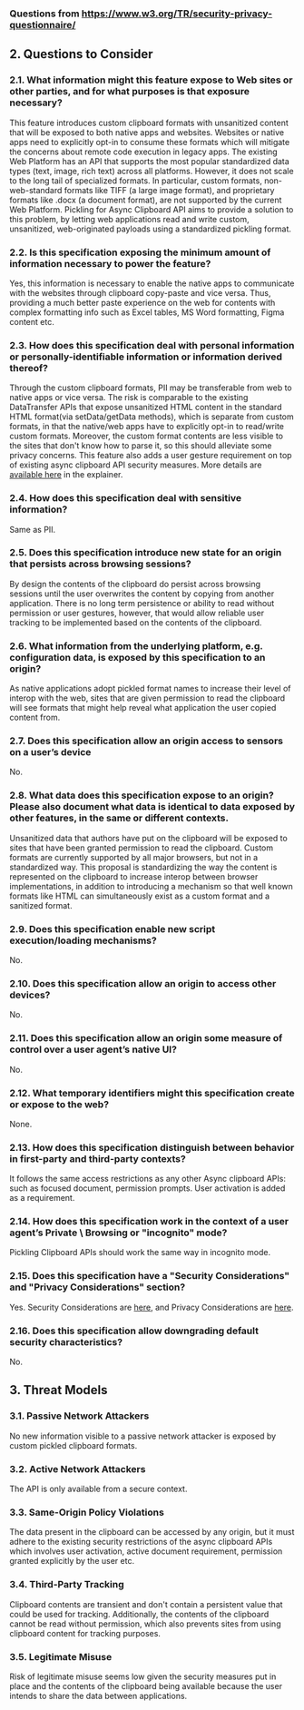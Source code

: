 ### Questions from https://www.w3.org/TR/security-privacy-questionnaire/

## 2. Questions to Consider

### 2.1. What information might this feature expose to Web sites or other parties, and for what purposes is that exposure necessary?

This feature introduces custom clipboard formats with unsanitized content that will be exposed to both native apps and websites. Websites or native apps need to explicitly opt-in to consume these formats which will mitigate the concerns about remote code execution in legacy apps. The existing Web Platform has an API that supports the most popular standardized data types (text, image, rich text) across all platforms. However, it does not scale to the long tail of specialized formats. In particular, custom formats, non-web-standard formats like TIFF (a large image format), and proprietary formats like .docx (a document format), are not supported by the current Web Platform. Pickling for Async Clipboard API aims to provide a solution to this problem, by letting web applications read and write custom, unsanitized, web-originated payloads using a standardized pickling format.

### 2.2. Is this specification exposing the minimum amount of information necessary to power the feature?

Yes, this information is necessary to enable the native apps to communicate with the websites through clipboard copy-paste and vice versa. Thus, providing a much better paste experience on the web for contents with complex formatting info such as Excel tables, MS Word formatting, Figma content etc.

### 2.3. How does this specification deal with personal information or personally-identifiable information or information derived thereof?

Through the custom clipboard formats, PII may be transferable from web to native apps or vice versa. The risk is comparable to the existing DataTransfer APIs that expose unsanitized HTML content in the standard HTML format(via setData/getData methods), which is separate from custom formats, in that the native/web apps have to explicitly opt-in to read/write custom formats. Moreover, the custom format contents are less visible to the sites that don't know how to parse it, so this should alleviate some privacy concerns.
This feature also adds a user gesture requirement on top of existing async clipboard API security measures.  More details are [available here](https://github.com/w3c/editing/blob/gh-pages/docs/clipboard-pickling/explainer.md#user-gesture-requirement) in the explainer.

### 2.4. How does this specification deal with sensitive information?

Same as PII.

### 2.5. Does this specification introduce new state for an origin that persists across browsing sessions?

By design the contents of the clipboard do persist across browsing sessions until the user overwrites the content by copying from another application.  There is no long term persistence or ability to read without permission or user gestures, however, that would allow reliable user tracking to be implemented based on the contents of the clipboard.

### 2.6. What information from the underlying platform, e.g. configuration data, is exposed by this specification to an origin?

As native applications adopt pickled format names to increase their level of interop with the web, sites that are given permission to read the clipboard will see formats that might help reveal what application the user copied content from.

### 2.7. Does this specification allow an origin access to sensors on a user’s device

No.

### 2.8. What data does this specification expose to an origin? Please also document what data is identical to data exposed by other features, in the same or different contexts.

Unsanitized data that authors have put on the clipboard will be exposed to sites that have been granted permission to read the clipboard. 
Custom formats are currently supported by all major browsers, but not in a standardized way.  This proposal is standardizing the way the content is represented on the clipboard to increase interop between browser implementations, in addition to introducing a mechanism so that well known formats like HTML can simultaneously exist as a custom format and a sanitized format.

### 2.9. Does this specification enable new script execution/loading mechanisms?

No.

### 2.10. Does this specification allow an origin to access other devices?

No.

### 2.11. Does this specification allow an origin some measure of control over a user agent’s native UI?

No.

### 2.12. What temporary identifiers might this specification create or expose to the web?

None.

### 2.13. How does this specification distinguish between behavior in first-party and third-party contexts?

It follows the same access restrictions as any other Async clipboard APIs: such as focused document, permission prompts. User activation is added as a requirement.

### 2.14. How does this specification work in the context of a user agent’s Private \ Browsing or "incognito" mode?

Pickling Clipboard APIs should work the same way in incognito mode.

### 2.15. Does this specification have a "Security Considerations" and "Privacy Considerations" section?

Yes. Security Considerations are [here](https://www.w3.org/TR/clipboard-apis/#security), and Privacy Considerations are [here](https://www.w3.org/TR/clipboard-apis/#privacy).

### 2.16. Does this specification allow downgrading default security characteristics?

No.

## 3. Threat Models

### 3.1. Passive Network Attackers

No new information visible to a passive network attacker is exposed by custom pickled clipboard formats.

### 3.2. Active Network Attackers

The API is only available from a secure context.

### 3.3. Same-Origin Policy Violations

The data present in the clipboard can be accessed by any origin, but it must adhere to the existing security restrictions of the async clipboard APIs which involves user activation, active document requirement, permission granted explicitly by the user etc.

### 3.4. Third-Party Tracking

Clipboard contents are transient and don't contain a persistent value that could be used for tracking.  Additionally, the contents of the clipboard cannot be read without permission, which also prevents sites from using clipboard content for tracking purposes.

### 3.5. Legitimate Misuse

Risk of legitimate misuse seems low given the security measures put in place and the contents of the clipboard being available because the user intends to share the data between applications.